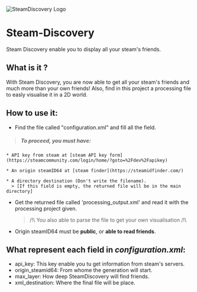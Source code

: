 ![SteamDiscovery Logo](https://previews.dropbox.com/p/thumb/AAQn1ieIauBHY2Iulryy87P49Vvpjo8uSlHJanfK4AjVNh_c9-PM93ldChUIZdbDa-KDtkUnK1Z2zJ1VemXWP9NyAOfjzIQTbis2JFH2EgdFd-5t6vF3umF1E-Kzftpz4yvWGbW0VhVGlC7n_ax3pDMk6dpBzXdxB2ECZI0cbcGNZnL3NAMI6qvkShaG6uVAmPuuelQmHYMe4MkNAnyY0Lr5805Q0IV2bQkIisyt7Dq18A/p.png?size=1600x1200&size_mode=3)

# Steam-Discovery
Steam Discovery enable you to display all your steam's friends.

## What is it ?

With Steam Discovery, you are now able to get all your steam's friends and much more than your own friends!
Also, find in this project a processing file to easly visualise it in a 2D world.

## How to use it:
* Find the file called "configuration.xml" and fill all the field.

> ##### ***To proceed, you must have:***

    * API key from steam at [steam API key form](https://steamcommunity.com/login/home/?goto=%2Fdev%2Fapikey)
    
    * An origin steamID64 at [steam finder](https://steamidfinder.com/)
    
    * A directory destination (Don't write the filename).
      > [If this field is empty, the returned file will be in the main directory] 

* Get the returned file called 'processing_output.xml' and read it with the processing project given.
  > /!\ You also able to parse the file to get your own visualisation /!\
  
* Origin steamID64 must be __public__, or __able to read friends__.

## What represent each field in _configuration.xml_:

* api_key: This key enable you tu get information from steam's servers.
* origin_steamid64: From whome the generation will start.
* max_layer: How deep SteamDiscovery will find friends.
* xml_destination: Where the final file will be place.
